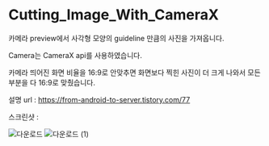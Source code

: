 # Cutting_Image_With_CameraX

카메라 preview에서 사각형 모양의 guideline 만큼의 사진을 가져옵니다.

Camera는 CameraX api를 사용하였습니다.

카메라 띄어진 화면 비율을 16:9로 안맞추면 화면보다 찍힌 사진이 더 크게 나와서 모든 부분을 다 16:9로 맞췄습니다.

설명 url : https://from-android-to-server.tistory.com/77

스크린샷 :

![다운로드](https://github.com/tvroom88/AIO_Android_Kotlin_Support_Material/assets/4710854/be4fbb65-6042-4e02-a04b-95e971099ac7) ![다운로드 (1)](https://github.com/tvroom88/AIO_Android_Kotlin_Support_Material/assets/4710854/2032855f-77c1-432b-aa8d-047e5d82e03b)
